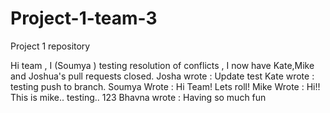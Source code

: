 
# Project-1-team-3
Project 1 repository

Hi team , I (Soumya ) testing resolution of conflicts , I now have Kate,Mike and Joshua's pull requests closed. 
Josha wrote : Update test
Kate wrote : testing push to branch.
Soumya Wrote : Hi Team! Lets roll!
Mike Wrote : Hi!! This is mike.. testing.. 123
Bhavna wrote : Having so much fun


